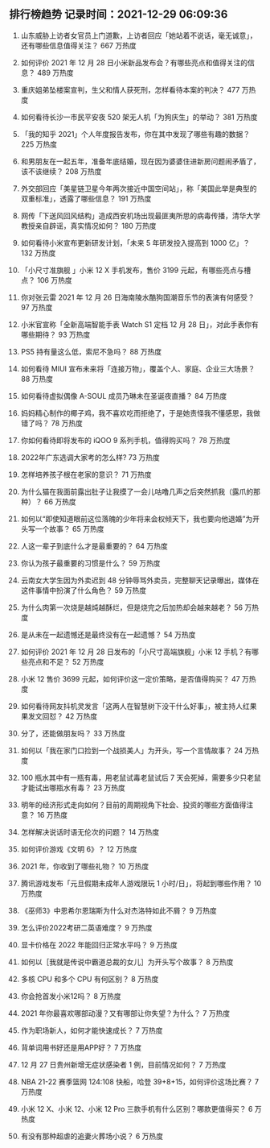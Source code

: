 
## 排行榜趋势 记录时间：2021-12-29 06:09:36
  
  1. 山东威胁上访者女官员上门道歉，上访者回应「她站着不说话，毫无诚意」，还有哪些信息值得关注？ 667 万热度
    
  2. 如何评价 2021 年 12 月 28 日小米新品发布会？有哪些亮点和值得关注的信息？ 489 万热度
    
  3. 重庆姐弟坠楼案宣判，生父和情人获死刑，怎样看待本案的判决？ 477 万热度
    
  4. 如何看待长沙一市民平安夜 520 架无人机「为狗庆生」的举动？ 381 万热度
    
  5. 「我的知乎 2021」个人年度报告发布，你在其中发现了哪些有趣的数据？ 225 万热度
    
  6. 和男朋友在一起五年，准备年底结婚，现在因为婆婆住进新房问题闹矛盾了，该不该继续？ 208 万热度
    
  7. 外交部回应「美星链卫星今年两次接近中国空间站」，称「美国此举是典型的双重标准」，透露了哪些信息？ 191 万热度
    
  8. 网传「下送风回风结构」造成西安机场出现最匪夷所思的病毒传播，清华大学教授亲自辟谣，真实情况如何？ 180 万热度
    
  9. 如何看待小米宣布更新研发计划，「未来 5 年研发投入提高到 1000 亿」？ 132 万热度
    
  10. 「小尺寸准旗舰 」小米 12 X 手机发布，售价 3199 元起，有哪些亮点与槽点？ 106 万热度
    
  11. 你对张云雷 2021 年 12 月 26 日海南陵水酷狗国潮音乐节的表演有何感受？ 97 万热度
    
  12. 小米官宣称「全新高端智能手表 Watch S1 定档 12 月 28 日」，对此手表你有哪些期待？ 93 万热度
    
  13. PS5 持有量这么低，索尼不急吗？ 88 万热度
    
  14. 如何看待 MIUI 宣布未来将「连接万物」，覆盖个人、家庭、企业三大场景？ 88 万热度
    
  15. 如何看待虚拟偶像 A-SOUL 成员乃琳未在圣诞夜直播？ 84 万热度
    
  16. 妈妈精心制作的椰子鸡，我不喜欢吃而拒绝了，于是她责怪我不懂感恩，我做错了吗？ 78 万热度
    
  17. 你如何看待即将发布的 iQOO 9 系列手机，值得购买吗？ 78 万热度
    
  18. 2022年广东选调大家考的怎么样? 73 万热度
    
  19. 怎样培养孩子根在老家的意识？ 71 万热度
    
  20. 为什么猫在我面前露出肚子让我摸了一会儿咕噜几声之后突然抓我（露爪的那种）？ 66 万热度
    
  21. 如何以“即使知道眼前这位落魄的少年将来会权倾天下，我也要向他退婚”为开头写一个故事？ 65 万热度
    
  22. 人这一辈子到底什么才是最重要的？ 64 万热度
    
  23. 你认为孩子最重要的习惯是什么？ 59 万热度
    
  24. 云南女大学生因为外卖迟到 48 分钟辱骂外卖员，完整聊天记录曝出，媒体在这件事情中扮演了什么角色？ 59 万热度
    
  25. 为什么肉第一次烧是越炖越酥烂，但是烧完之后加热却会越来越老？ 56 万热度
    
  26. 是从未在一起遗憾还是最终没有在一起遗憾？ 54 万热度
    
  27. 如何评价 2021 年 12 月 28 日发布的「小尺寸高端旗舰」小米 12 手机？有哪些亮点和不足？ 52 万热度
    
  28. 小米 12 售价 3699 元起，如何评价这一定价策略，是否值得购买？ 47 万热度
    
  29. 如何看待网友抖机灵发言「这两人在智慧树下没干什么好事」，被主持人红果果发文回怼？ 42 万热度
    
  30. 分了，还能做朋友吗？ 33 万热度
    
  31. 如何以「我在家门口捡到一个战损美人」为开头，写一个言情故事？ 24 万热度
    
  32. 100 瓶水其中有一瓶有毒，用老鼠试毒老鼠试后 7 天会死掉，需要多少只老鼠才能试出哪瓶水有毒？ 23 万热度
    
  33. 明年的经济形式走向如何？目前的周期视角下社会、投资的哪些方面值得注意？ 16 万热度
    
  34. 怎样解决说话时语无伦次的问题？ 14 万热度
    
  35. 如何评价游戏《文明 6》？ 12 万热度
    
  36. 2021 年，你收到了哪些礼物？ 10 万热度
    
  37. 腾讯游戏发布「元旦假期未成年人游戏限玩 1 小时/日」，将起到哪些作用？ 10 万热度
    
  38. 《巫师3》中恩希尔恩瑞斯为什么对杰洛特如此不屑？ 9 万热度
    
  39. 怎么评价2022考研二英语难度？ 9 万热度
    
  40. 显卡价格在 2022 年能回归正常水平吗？ 9 万热度
    
  41. 如何以［我就是传说中霸道总裁的女儿］为开头写个故事？ 8 万热度
    
  42. 多核 CPU 和多个 CPU 有何区别？ 8 万热度
    
  43. 你会抢首发小米12吗？ 8 万热度
    
  44. 2021 年你最喜欢哪部动漫？又有哪部让你失望？为什么？ 7 万热度
    
  45. 作为职场新人，如何才能快速成长？ 7 万热度
    
  46. 背单词用书好还是用APP好？ 7 万热度
    
  47. 12 月 27 日贵州新增无症状感染者 1 例，目前情况如何？ 7 万热度
    
  48. NBA 21-22 赛季篮网 124:108 快船，哈登 39+8+15，如何评价这场比赛？ 7 万热度
    
  49. 小米 12 X、小米 12、小米 12 Pro 三款手机有什么区别？哪款更值得买？ 6 万热度
    
  50. 有没有那种超虐的追妻火葬场小说？ 6 万热度
    